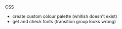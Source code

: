 CSS

- create custom colour palette (whitish doesn't exist)
- get and check fonts (transition group looks wrong)
